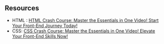 ## Resources
- HTML : [HTML Crash Course: Master the Essentials in One Video! Start Your Front-End Journey Today!](https://youtu.be/4dprtEzunIk?si=IVgFuVMsy6gbC_T9)
- CSS: [CSS Crash Course: Master the Essentials in One Video! Elevate Your Front-End Skills Now!](https://youtu.be/K1naz9wBwKU?si=HKHrKQXQy-oqt-hE)